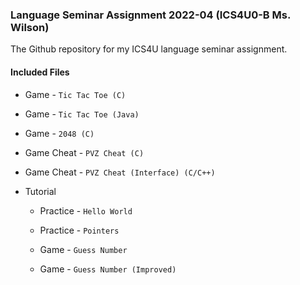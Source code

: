 ### Language Seminar Assignment 2022-04 (ICS4U0-B Ms. Wilson)

The Github repository for my ICS4U language seminar assignment.

#### Included Files

+ Game \- `Tic Tac Toe (C)`

+ Game \- `Tic Tac Toe (Java)`

+ Game \- `2048 (C)`

+ Game Cheat \- `PVZ Cheat (C)`

+ Game Cheat \- `PVZ Cheat (Interface) (C/C++)`

+ Tutorial

    + Practice  \- `Hello World`

    + Practice  \- `Pointers`

    + Game \- `Guess Number`

    + Game \- `Guess Number (Improved)`
